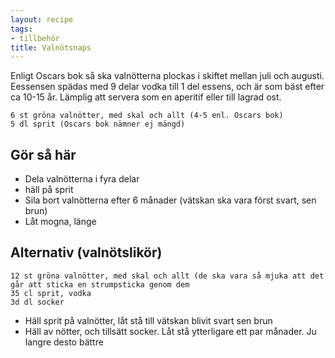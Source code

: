 ```yaml
---
layout: recipe
tags:
- tillbehör
title: Valnötsnaps
---
```



Enligt Oscars bok så ska valnötterna plockas i skiftet mellan juli och augusti.
Eessensen spädas med 9 delar vodka till 1 del essens, och är som bäst efter ca
10-15 år. Lämplig att servera som en aperitif eller till lagrad ost.
```
6 st gröna valnötter, med skal och allt (4-5 enl. Oscars bok)
5 dl sprit (Oscars bok nämner ej mängd)
```
## Gör så här
* Dela valnötterna i fyra delar
* häll på sprit
* Sila bort valnötterna efter 6 månader (vätskan ska vara först svart, sen brun)
* Låt mogna, länge


## Alternativ (valnötslikör)
```
12 st gröna valnötter, med skal och allt (de ska vara så mjuka att det går att sticka en strumpsticka genom dem
35 cl sprit, vodka
3d dl socker
```
* Häll sprit på valnötter, låt stå till vätskan blivit svart sen brun
* Häll av nötter, och tillsätt socker. Låt stå ytterligare ett par månader. Ju langre desto bättre
